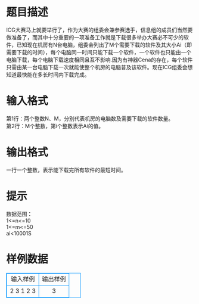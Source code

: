 # 

 
 # 题目描述 
ICG大赛马上就要举行了，作为大赛的组委会兼参赛选手，信息组的成员们当然要做准备了，而其中十分重要的一项准备工作就是下载很多举办大赛必不可少的软件，已知现在机房有N台电脑，组委会列出了M个需要下载的软件及其大小Ai（即需要下载的时间），每个电脑同一时间只能下载一个软件，一个软件也只能由一个电脑下载，每个电脑下载速度相同且互不影响.因为有神器Cena的存在，每个软件只需由某一台电脑下载一次就能使整个机房的电脑普及该软件。现在ICG组委会想知道最快能在多长时间内下载完成。<BR> 

 
 # 输入格式 
第1行：两个整数N、M，分别代表机房的电脑数及需要下载的软件数量。<BR>第2行：M个整数，第i个整数表示Ai的值。<BR> 

 
 # 输出格式 
一行一个整数，表示能下载完所有软件的最短时间。<BR> 

 
 # 提示 
数据范围：<BR>1&lt;=n&lt;=10<BR>1&lt;=m&lt;=50<BR>ai&lt;10001S<BR> 
# 样例数据
<style>
        table,table tr th, table tr td { border:1px solid #0094ff; }
        table { width: 200px; min-height: 25px; line-height: 25px; text-align: center; border-collapse: collapse;}   
    </style>
<table>
	<tr>
		<td>输入样例</td>
		<td>输出样例</td>
	</tr>
<tr><td>2 3
1 2 3
</td><td>3
</td></tr></table>
